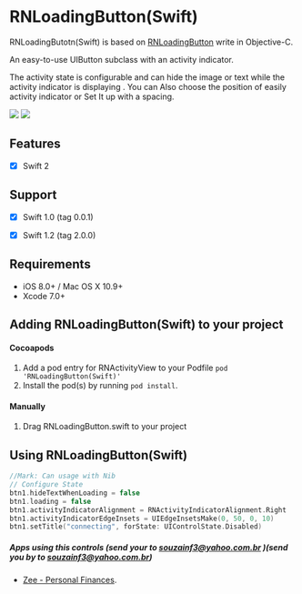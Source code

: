 # RNLoadingButton(Swift)

RNLoadingButotn(Swift) is based on [RNLoadingButton](https://github.com/souzainf3/RNLoadingButton) write in Objective-C.

An easy-to-use UIButton subclass with an activity indicator.

The activity state is configurable and can hide the image or text while the activity indicator is displaying .
You can Also choose the position of easily activity indicator or Set It up with a spacing.



[![](https://raw.githubusercontent.com/souzainf3/RNLoadingButton-Swift/master/RNLoadingButtonDemo/Screens/screen1.png)](https://raw.githubusercontent.com/souzainf3/RNLoadingButton-Swift/master/RNLoadingButtonDemo/Screens/screen1.png)
[![](https://raw.githubusercontent.com/souzainf3/RNLoadingButton-Swift/master/RNLoadingButtonDemo/Screens/screen2.png)](https://raw.githubusercontent.com/souzainf3/RNLoadingButton-Swift/master/RNLoadingButtonDemo/Screens/screen2.png)

## Features
- [x] Swift 2


## Support
- [x] Swift 1.0 (tag 0.0.1)
- [x] Swift 1.2 (tag 2.0.0)


## Requirements

* iOS 8.0+ / Mac OS X 10.9+
* Xcode 7.0+

## Adding RNLoadingButton(Swift) to your project

#### Cocoapods

1. Add a pod entry for RNActivityView to your Podfile `pod 'RNLoadingButton(Swift)'`
2. Install the pod(s) by running `pod install`.

#### Manually

1. Drag RNLoadingButton.swift to your project

## Using RNLoadingButton(Swift)

```swift
//Mark: Can usage with Nib
// Configure State
btn1.hideTextWhenLoading = false
btn1.loading = false
btn1.activityIndicatorAlignment = RNActivityIndicatorAlignment.Right
btn1.activityIndicatorEdgeInsets = UIEdgeInsetsMake(0, 50, 0, 10)
btn1.setTitle("connecting", forState: UIControlState.Disabled)
```


##### Apps using this controls (send your to souzainf3@yahoo.com.br )(send you by to souzainf3@yahoo.com.br)
- [Zee - Personal Finances](https://itunes.apple.com/us/app/id422694086).
